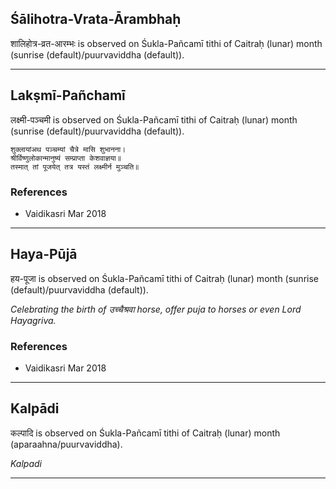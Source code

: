 ## Śālihotra-Vrata-Ārambhaḥ
शालिहोत्र-व्रत-आरम्भः is observed on Śukla-Pañcamī tithi of Caitraḥ (lunar) month (sunrise (default)/puurvaviddha (default)).



---
## Lakṣmī-Pañchamī
लक्ष्मी-पञ्चमी is observed on Śukla-Pañcamī tithi of Caitraḥ (lunar) month (sunrise (default)/puurvaviddha (default)).



```
शुक्लायांअथ पञ्चम्यां चैत्रे मासि शुभानना।
श्रीर्विष्णुलोकान्मानुष्यं सम्प्राप्ता केशवाज्ञया॥
तस्मात् तां पूजयेत् तत्र यस्तं लक्ष्मीर्न मुञ्चति॥
```
### References
* Vaidikasri Mar 2018


---
## Haya-Pūjā
हय-पूजा is observed on Śukla-Pañcamī tithi of Caitraḥ (lunar) month (sunrise (default)/puurvaviddha (default)).

_Celebrating the birth of उच्चैश्रवा horse, offer puja to horses or even Lord Hayagriva._
### References
* Vaidikasri Mar 2018


---
## Kalpādi
कल्पादि is observed on Śukla-Pañcamī tithi of Caitraḥ (lunar) month (aparaahna/puurvaviddha).

_Kalpadi_

---
